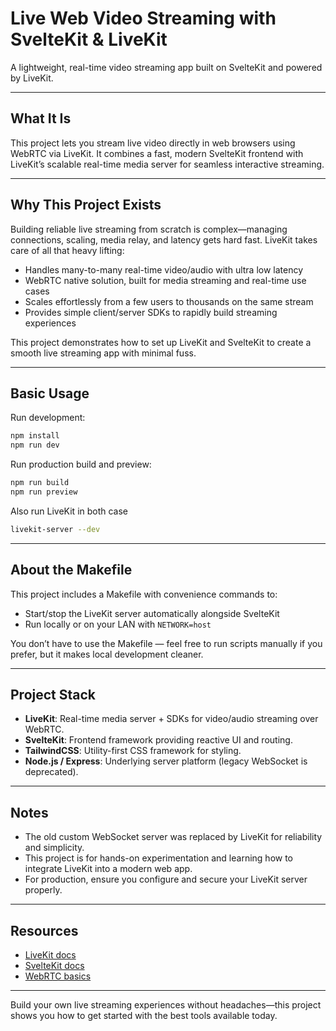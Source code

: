 # Live Web Video Streaming with SvelteKit & LiveKit

A lightweight, real-time video streaming app built on SvelteKit and powered by LiveKit.

---

## What It Is

This project lets you stream live video directly in web browsers using WebRTC via LiveKit. It combines a fast, modern SvelteKit frontend with LiveKit’s scalable real-time media server for seamless interactive streaming.

---

## Why This Project Exists

Building reliable live streaming from scratch is complex—managing connections, scaling, media relay, and latency gets hard fast. LiveKit takes care of all that heavy lifting:

- Handles many-to-many real-time video/audio with ultra low latency
- WebRTC native solution, built for media streaming and real-time use cases
- Scales effortlessly from a few users to thousands on the same stream
- Provides simple client/server SDKs to rapidly build streaming experiences

This project demonstrates how to set up LiveKit and SvelteKit to create a smooth live streaming app with minimal fuss.

---

## Basic Usage

Run development:

```bash
npm install
npm run dev
```

Run production build and preview:

```bash
npm run build
npm run preview
```

Also run LiveKit in both case
```bash
livekit-server --dev
```

---

## About the Makefile

This project includes a Makefile with convenience commands to:

- Start/stop the LiveKit server automatically alongside SvelteKit
- Run locally or on your LAN with `NETWORK=host`

You don’t have to use the Makefile — feel free to run scripts manually if you prefer, but it makes local development cleaner.

---

## Project Stack

- **LiveKit**: Real-time media server + SDKs for video/audio streaming over WebRTC.
- **SvelteKit**: Frontend framework providing reactive UI and routing.
- **TailwindCSS**: Utility-first CSS framework for styling.
- **Node.js / Express**: Underlying server platform (legacy WebSocket is deprecated).

---

## Notes

- The old custom WebSocket server was replaced by LiveKit for reliability and simplicity.
- This project is for hands-on experimentation and learning how to integrate LiveKit into a modern web app.
- For production, ensure you configure and secure your LiveKit server properly.

---

## Resources

- [LiveKit docs](https://livekit.io/docs)
- [SvelteKit docs](https://kit.svelte.dev)
- [WebRTC basics](https://developer.mozilla.org/en-US/docs/Web/API/WebRTC_API)

---

Build your own live streaming experiences without headaches—this project shows you how to get started with the best tools available today.
